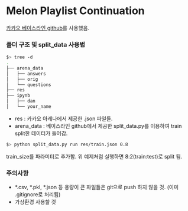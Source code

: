 # Melon Playlist Continuation
[카카오 베이스라인 github](https://github.com/kakao-arena/melon-playlist-continuation)를 사용했음.

### 폴더 구조 및 split_data 사용법
```bash
$> tree -d
.
├── arena_data
│   ├── answers
│   ├── orig
│   └── questions
├── res
├── ipynb
│   ├── dan
│   └── your_name
```
- res : 카카오 아레나에서 제공한 .json 파일들.
- arena_data : 베이스라인 github에서 제공한 split_data.py를 이용하여 train split한 데이터가 들어감.

```bash
$> python split_data.py run res/train.json 0.8
```
train_size를 파라미터로 추가함. 위 예제처럼 실행하면 8:2(train:test)로 split 됨.

### 주의사항
- *.csv, *.pkl, *.json 등 용량이 큰 파일들은 git으로 push 하지 않을 것. (이미 .gitignore로 처리됨)
- 가상환경 사용할 것


